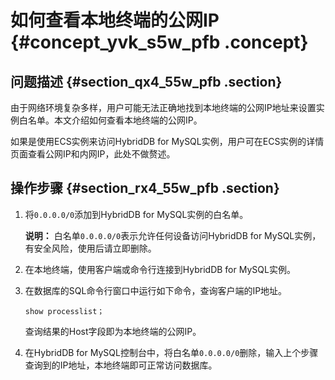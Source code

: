 # 如何查看本地终端的公网IP {#concept_yvk_s5w_pfb .concept}

## 问题描述 {#section_qx4_55w_pfb .section}

由于网络环境复杂多样，用户可能无法正确地找到本地终端的公网IP地址来设置实例白名单。本文介绍如何查看本地终端的公网IP。

如果是使用ECS实例来访问HybridDB for MySQL实例，用户可在ECS实例的详情页面查看公网IP和内网IP，此处不做赘述。

## 操作步骤 {#section_rx4_55w_pfb .section}

1.  将`0.0.0.0/0`添加到HybridDB for MySQL实例的白名单。

    **说明：** 白名单`0.0.0.0/0`表示允许任何设备访问HybridDB for MySQL实例，有安全风险，使用后请立即删除。

2.  在本地终端，使用客户端或命令行连接到HybridDB for MySQL实例。
3.  在数据库的SQL命令行窗口中运行如下命令，查询客户端的IP地址。

    ```
    show processlist；
    ```

    查询结果的Host字段即为本地终端的公网IP。

4.  在HybridDB for MySQL控制台中，将白名单`0.0.0.0/0`删除，输入上个步骤查询到的IP地址，本地终端即可正常访问数据库。

